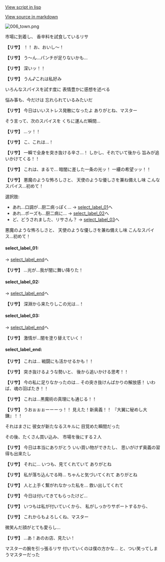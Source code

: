 [View script in lisp](../scripts/10301303.txt)

[View source in markdown](10301303.md)

![006_town.png](../images/backgrounds/006_town.png)

市場に到着し、
香辛料を試食しているリサ

**【リサ】**
！！
お、おいし～！

**【リサ】**
う～ん…パンチが足りないかも…

**【リサ】**
深いッ！！

**【リサ】**
うん♪これは私好み

いろんなスパイスを試す度に
表情豊かに感想を述べる

悩み事も、今だけは
忘れられているみたいだ

**【リサ】**
今日はいいストレス発散になったよ
ありがとね、マスター

そう言って、次のスパイスを
くちに運んだ瞬間…

**【リサ】**
…ッ！！

**【リサ】**
こ、これは…！

**【リサ】**
一瞬で全身を突き抜ける辛さ…！
しかし、それでいて後から
旨みが追いかけてくる！！

**【リサ】**
これは、まるで…
暗闇に差した一条の光ッ！
一縷の希望ッッ！！

**【リサ】**
悪魔のような怖ろしさと、
天使のような優しさを兼ね備えし味
こんなスパイス…初めて！

選択肢:
- あれ…口調が…厨二病っぽく… → [select_label_01](#select_label_01)へ
- あれ…ポーズも…厨二病に… → [select_label_02](#select_label_02)へ
- ど、どうされました、リサさん？ → [select_label_03](#select_label_03)へ

悪魔のような怖ろしさと、
天使のような優しさを兼ね備えし味
こんなスパイス…初めて！

#### select_label_01:
 → [select_label_end](#select_label_end)へ

**【リサ】**
…光が…我が闇に舞い降りた！

#### select_label_02:
 → [select_label_end](#select_label_end)へ

**【リサ】**
深淵から来たりしこの光は…！

#### select_label_03:
 → [select_label_end](#select_label_end)へ

**【リサ】**
激情が…闇を塗り替えていく！

#### select_label_end:

**【リサ】**
これは…
戦闘にも活かせるかも！！

**【リサ】**
突き抜けるような勢いと、
後から追いかける思考！！

**【リサ】**
今の私に足りなかったのは…
その突き抜けんばかりの解放感！
いわば、魂の羽ばたき！！

**【リサ】**
これは…黒魔術の真理にも通じる！！

**【リサ】**
うおぉぉぉーーーっ！！
見えた！新奥義！！
『大翼に秘めし大鎌』！！

それはまさに
彼女が新たなるスキルに
目覚めた瞬間だった

その後、たくさん買い込み、
市場を後にする２人

**【リサ】**
今日は本当にありがとう
いい買い物ができたし、
思いがけず奥義の習得も出来たし

**【リサ】**
それに…
いつも、見てくれていて
ありがとね

**【リサ】**
私が落ち込んでる時…
ちゃんと気づいてくれて
ありがとね

**【リサ】**
人と上手く繋がれなかった私を…
救い出してくれて

**【リサ】**
今日は付いてきてもらったけど…

**【リサ】**
いつもは私が付いていくから、
私がしっかりサポートするから、

**【リサ】**
これからもよろしくね、マスター

微笑んだ顔がとても愛らし…

**【リサ】**
…あ！あのお店、見たい！

マスターの腕を引っ張るリサ
付いていくのは僕の方かな…
と、つい笑ってしまうマスターだった
